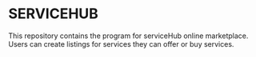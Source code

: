 # SERVICEHUB

This repository contains the program for serviceHub online marketplace.
Users can create listings for services they can offer or buy services.

